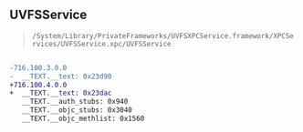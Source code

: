 ## UVFSService

> `/System/Library/PrivateFrameworks/UVFSXPCService.framework/XPCServices/UVFSService.xpc/UVFSService`

```diff

-716.100.3.0.0
-  __TEXT.__text: 0x23d90
+716.100.4.0.0
+  __TEXT.__text: 0x23dac
   __TEXT.__auth_stubs: 0x940
   __TEXT.__objc_stubs: 0x3040
   __TEXT.__objc_methlist: 0x1560

```

